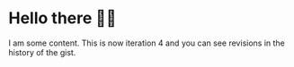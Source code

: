 # Hello there 👋🏾

I am some content. This is now iteration 4 and you can see revisions in the history of the gist.
